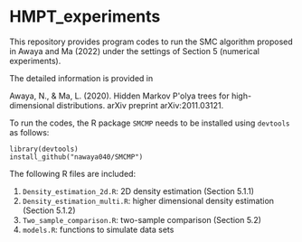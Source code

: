 # HMPT_experiments

This repository provides program codes to run the SMC algorithm proposed in Awaya and Ma (2022) under the settings of Section 5 (numerical experiments). 

The detailed information is provided in

Awaya, N., & Ma, L. (2020). Hidden Markov P\'olya trees for high-dimensional distributions. arXiv preprint arXiv:2011.03121.

To run the codes, the R package `SMCMP` needs to be installed  using `devtools` as follows:

```
library(devtools)
install_github("nawaya040/SMCMP")
```

The following R files are included:

1. `Density_estimation_2d.R`: 2D density estimation (Section 5.1.1)
2. `Density_estimation_multi.R`: higher dimensional density estimation (Section 5.1.2)
3. `Two_sample_comparison.R`: two-sample comparison (Section 5.2)
4. `models.R`: functions to simulate data sets
